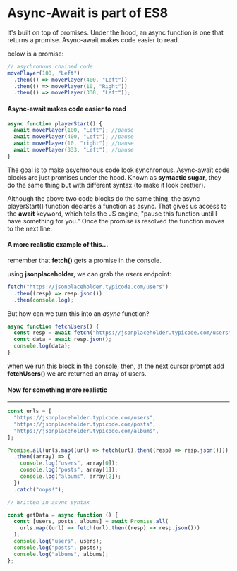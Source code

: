 # Async-Await is part of ES8

It's built on top of promises. Under the hood, an async function is one that returns a promise.
Async-await makes code easier to read.

below is a promise:

```js
// asychronous chained code
movePlayer(100, "Left")
  .then(() => movePlayer(400, "Left"))
  .then(() => movePlayer(10, "Right"))
  .then(() => movePlayer(330, "Left"));
```

#### Async-await makes code easier to read

```js
async function playerStart() {
  await movePlayer(100, "Left"); //pause
  await movePlayer(400, "Left"); //pause
  await movePlayer(10, "right"); //pause
  await movePlayer(333, "Left"); //pause
}
```

The goal is to make asychronous code look synchronous. Async-await code
blocks are just promises under the hood. Known as **syntactic sugar**, they
do the same thing but with different syntax (to make it look prettier).

Although the above two code blocks do the same thing, the async playerStart() function
declares a function as async. That gives us access to the **await** keyword,
which tells the JS engine, "pause this function until I have something for you."
Once the promise is resolved the function moves to the next line.

#### A more realistic example of this...

remember that **fetch()** gets a promise in the console.

using **jsonplaceholder**, we can grab the _users_ endpoint:

```js
fetch("https://jsonplaceholder.typicode.com/users")
  .then((resp) => resp.json())
  .then(console.log);
```

But how can we turn this into an _async_ function?

```js
async function fetchUsers() {
  const resp = await fetch("https://jsonplaceholder.typicode.com/users");
  const data = await resp.json();
  console.log(data);
}
```

when we run this block in the console, then, at the next cursor prompt add **fetchUsers()**
we are returned an array of users.

#### Now for something more realistic

---

```js
const urls = [
  "https://jsonplaceholder.typicode.com/users",
  "https://jsonplaceholder.typicode.com/posts",
  "https://jsonplaceholder.typicode.com/albums",
];

Promise.all(urls.map((url) => fetch(url).then((resp) => resp.json())))
  .then((array) => {
    console.log("users", array[0]);
    console.log("posts", array[1]);
    console.log("albums", array[2]);
  })
  .catch("oops!");

// Written in async syntax

const getData = async function () {
  const [users, posts, albums] = await Promise.all(
    urls.map((url) => fetch(url).then((resp) => resp.json()))
  );
  console.log("users", users);
  console.log("posts", posts);
  console.log("albums", albums);
};
```
